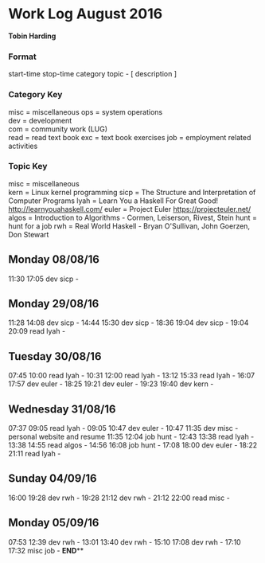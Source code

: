 Work Log August 2016
===================
**Tobin Harding**

### Format #
start-time stop-time category topic - [ description ]

### Category Key #
misc = miscellaneous
ops = system operations  
dev = development  
com = community work (LUG)  
read = read text book
exc = text book exercises
job = employment related activities

### Topic Key #
misc = miscellaneous  
kern = Linux kernel programming
sicp = The Structure and Interpretation of Computer Programs
lyah = Learn You a Haskell For Great Good! http://learnyouahaskell.com/
euler = Project Euler https://projecteuler.net/
algos = Introduction to Algorithms - Cormen, Leiserson, Rivest, Stein
hunt = hunt for a job
rwh = Real World Haskell - Bryan O'Sullivan, John Goerzen, Don Stewart

Monday 08/08/16
----------------
11:30 17:05 dev sicp - 

Monday 29/08/16
----------------
11:28 14:08 dev sicp - 
14:44 15:30 dev sicp - 
18:36 19:04 dev sicp - 
19:04 20:09 read lyah - 

Tuesday 30/08/16
----------------
07:45 10:00 read lyah - 
10:31 12:00 read lyah - 
13:12 15:33 read lyah  - 
16:07 17:57 dev euler - 
18:25 19:21 dev euler - 
19:23 19:40 dev kern - 

Wednesday 31/08/16
----------------
07:37 09:05 read lyah - 
09:05 10:47 dev euler - 
10:47 11:35 dev misc - personal website and resume
11:35 12:04 job hunt -
12:43 13:38 read lyah - 
13:38 14:55 read algos - 
14:56 16:08 job hunt - 
17:08 18:00 dev euler -
18:22 21:11 read lyah - 

Sunday 04/09/16
----------------
16:00 19:28 dev rwh - 
19:28 21:12 dev rwh - 
21:12 22:00 read misc - 

Monday 05/09/16
----------------
07:53 12:39 dev rwh - 
13:01 13:40 dev rwh - 
15:10 17:08 dev rwh - 
17:10 17:32 misc job - 
******END********
